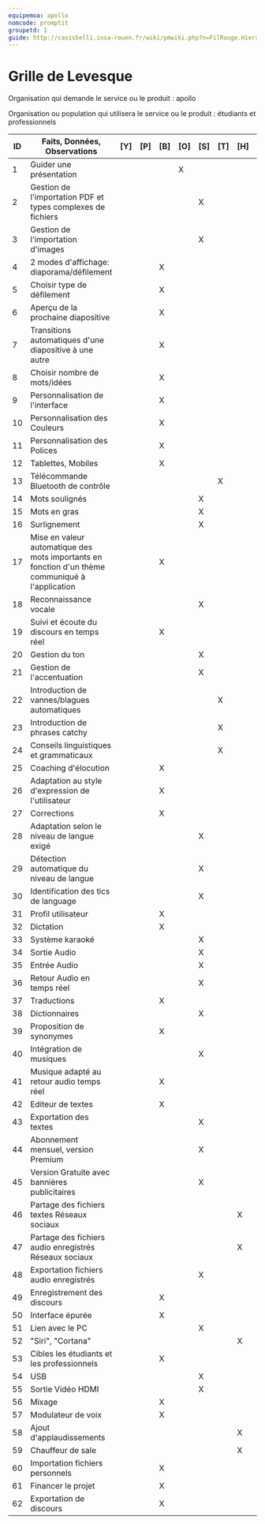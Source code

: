 ```yaml
---
equipemoa: apollo
nomcode: promptit
groupetd: 1
guide: http://casisbelli.insa-rouen.fr/wiki/pmwiki.php?n=FilRouge.HierachiserBesoins
---
```


# Grille de Levesque

Organisation qui demande le service ou le produit : apollo

Organisation ou population qui utilisera le service ou le produit : étudiants et professionnels

| ID | Faits, Données, Observations | [Y] | [P] | [B] | [O] | [S] | [T] | [H] | [R] |
|----|------------------------------|----------|----------|--------|-------------|----------|----------|-----------|------------|
|1| Guider une présentation                                                                             | | | |X| | | | |
|2|	Gestion de l'importation PDF et types complexes de fichiers                                         | | | | |X| | |60|
|3|	Gestion de l'importation d'images                                                                   |	|	| | |X| | |60|
|4|	2 modes d'affichage: diaporama/défilement                                                           |	|	|X| |	| | |5|
|5|	Choisir type de défilement                                                                          | | |X| |	| | |9|
|6|	Aperçu de la prochaine diapositive            	                                                    | | |X| |	| | |9|
|7|	Transitions automatiques d'une diapositive à une autre                                              | | |X| | | | |9|				
|8| Choisir nombre de mots/idées	                                                                      | | |X| |	| | |9|
|9|	Personnalisation de l'interface                                                                     | | |X| | | | |1|					
|10|	Personnalisation des Couleurs                                                                     | | |X| | | | |9|	
|11|	Personnalisation des Polices	                                                                    | | |X| |	| | |9|
|12|  Tablettes, Mobiles	                                                                              | | |X| | | | |1|
|13|	Télécommande Bluetooth de contrôle                                                               	| | |	| |	|X| |12|
|14|	Mots soulignés	                                                                                  | | | | |X| | |17|
|15|	Mots en gras                                                                                     	| | |	| |X| | |17|
|16|	Surlignement                                                                                      | | | | |X| | |17|			
|17|	Mise en valeur automatique des mots importants en fonction d'un thème communiqué à l'application  | | |X| | | | |9 |	
|18|	Reconnaissance vocale                                                                             | | | | |X| | |32|				
|19|	Suivi et écoute du discours en temps réel                                                         | | |X| | | | |1|		
|20|	Gestion du ton	                                                                                  | | |	| |X| | |25|	
|21|	Gestion de l'accentuation                                                                         | | |	| |X| | |25|	
|22|	Introduction de vannes/blagues automatiques	                                                      | | | | |	|X| |42|
|23|	Introduction de phrases catchy	                                                                  | | |	| |	|X| |42|
|24|	Conseils linguistiques et grammaticaux		                                                        | | |	| | |X| |25|
|25|	Coaching d'élocution                                                                             	| | |X| | | | |1|			
|26|	Adaptation au style d'expression de l'utilisateur                                               	| | |X| |	| | |31|
|27|	Corrections	                                                                                      | | |X| |	| | |42|						
|28|	Adaptation selon le niveau de langue exigé	                                                      | | |	| |X| | |26|
|29|	Détection automatique du niveau de langue	                                                        | | | | |X| | |26|		
|30|	Identification des tics de language                                                              	| | |	| |X| | |26|					
|31|	Profil utilisateur                                                                               	| | |X| | | | |1|
|32|	Dictation                                                                                         | | |X| |	| | |42|
|33|	Système karaoké                                                                                   | | | | |X| | |9/17 |				
|34|	Sortie Audio                                                                                      | | | | |X| | | 19 |				
|35|	Entrée Audio                                                                                      | | | | |X| | |49 |				
|36|	Retour Audio en temps réel                                                                        | | | | |X| | |19 |	
|37|	Traductions                                                                                       | | |X| | | | |42|						
|38|	Dictionnaires                                                                                    	| | |	| |X| | |27/37|
|39|	Proposition de synonymes	                                                                        | | |X| | | | |42|
|40|	Intégration de musiques		                                                                        | | | | |X| | |60|
|41|	Musique adapté au retour audio temps réel		                                                      | | |X| |	| | |40|
|42|	Editeur de textes                                                                               	| | |X| | | | |1|
|43|	Exportation des textes	                                                                          | | | | |X| | |62|
|44|	Abonnement mensuel, version Premium                                                             	| | | | |X| | |61|
|45|	Version Gratuite avec bannières publicitaires                                                   	| | | | |X| | |61|
|46|	Partage des fichiers textes Réseaux sociaux		                                                    | | | | |	| |X| |
|47|	Partage des fichiers audio enregistrés Réseaux sociaux	                                          | | |	| |	| |X| |					
|48|	Exportation fichiers audio enregistrés		                                                        | | |	| |X| | |49|	
|49|	Enregistrement des discours			                                                                  | | |X| | | | |62|					
|50|	Interface épurée			                                                                           	| | |X| | | | |1|					
|51|	Lien avec le PC		                                                                                | | |	| |X| | |48/43|				
|52|	"Siri", "Cortana"	                                                                                | | |	| |	| |X| |						
|53|	Cibles les étudiants et les professionnels	                                                      | | |X| | | | |1|					
|54|	USB		                                                                                            | | |	| |X| | |51|				
|55|	Sortie Vidéo HDMI	                                                                               	| | |	| |X| | |34|		
|56|	Mixage	                                                                                          | | |X| | | | |1|				
|57|	Modulateur de voix	                                                                              | | |X| |	| | |34|	
|58|	Ajout d'applaudissements	                                                                        | | |	| | | |X|  |	
|59|	Chauffeur de sale	                                                                                | | |	| |	| |X|  |					
|60|	Importation fichiers personnels                                                                   | | |X| | | | | 1| 
|61|	Financer le projet                                                                                | | |X| | | | | 1| 
|62|	Exportation de discours                                                                           | | |X| | | | | 1| 


